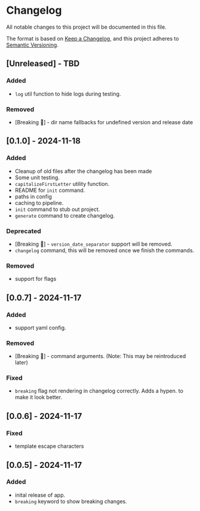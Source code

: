 # Changelog

All notable changes to this project will be documented in this file.

The format is based on [Keep a Changelog](https://keepachangelog.com/en/1.1.0/),
and this project adheres to [Semantic Versioning](https://semver.org/spec/v2.0.0.html).

## [Unreleased] - TBD

### Added

- `log` util function to hide logs during testing.

### Removed

- [Breaking 🧨] - dir name fallbacks for undefined version and release date

## [0.1.0] - 2024-11-18

### Added

- Cleanup of old files after the changelog has been made
- Some unit testing.
- `capitalizeFirstLetter` utility function.
- README for `init` command.
- paths in config
- caching to pipeline.
- `init` command to stub out project.
- `generate` command to create changelog.

### Deprecated

- [Breaking 🧨] - `version_date_separator` support will be removed.
- `changelog` command, this will be removed once we finish the commands.

### Removed

- support for flags

## [0.0.7] - 2024-11-17

### Added

- support yaml config.

### Removed

- [Breaking 🧨] - command arguments. (Note: This may be reintroduced later)

### Fixed

- `breaking` flag not rendering in changelog correctly. Adds a hypen. to make it look better.

## [0.0.6] - 2024-11-17

### Fixed

- template escape characters

## [0.0.5] - 2024-11-17

### Added

- inital release of app.
- `breaking` keyword to show breaking changes.